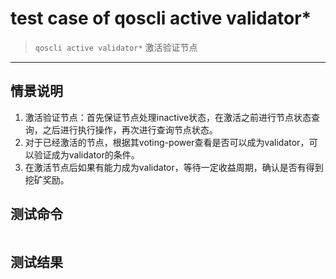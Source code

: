 # test case of qoscli active validator*

> `qoscli active validator*` 激活验证节点

---

## 情景说明

1. 激活验证节点：首先保证节点处理inactive状态，在激活之前进行节点状态查询，之后进行执行操作，再次进行查询节点状态。
2. 对于已经激活的节点，根据其voting-power查看是否可以成为validator，可以验证成为validator的条件。
3. 在激活节点后如果有能力成为validator，等待一定收益周期，确认是否有得到挖矿奖励。

## 测试命令

```bash

```

## 测试结果

```bash

```
